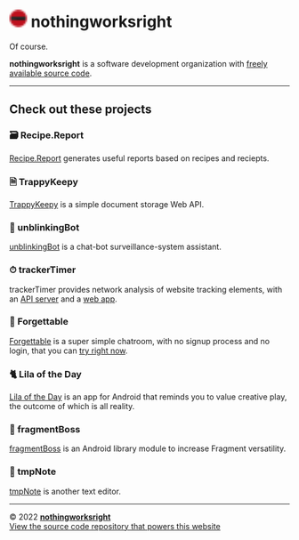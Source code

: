 # <img src="img/favicon.svg" height="32" width="32" /> nothingworksright  

Of course.  

__nothingworksright__ is a software development organization with [freely available source code](https://github.com/nothingworksright).  

___

## Check out these projects  

### 🗃 Recipe.Report  

[Recipe.Report](https://www.recipe.report/) generates useful reports based on recipes and reciepts.  

### 🗎 TrappyKeepy  

[TrappyKeepy](https://github.com/nothingworksright/trappykeepy) is a simple document storage Web API.  

### 🤖 unblinkingBot  

[unblinkingBot](https://www.unblinkingbot.com/) is a chat-bot surveillance-system assistant.  

### ⏱ trackerTimer  

trackerTimer provides network analysis of website tracking elements, with an [API server](https://github.com/nothingworksright/trackertimer_api) and a [web app](https://github.com/nothingworksright/trackertimer_webapp).  

### 💬 Forgettable  

[Forgettable](https://github.com/nothingworksright/forgettable) is a super simple chatroom, with no signup process and no login, that you can [try right now](https://forgettable-chat.herokuapp.com/).  

### 🐈 Lila of the Day  

[Lila of the Day](https://github.com/nothingworksright/lilaoftheday_android) is an app for Android that reminds you to value creative play, the outcome of which is all reality.  

### 📱 fragmentBoss  

[fragmentBoss](https://github.com/nothingworksright/fragmentBoss) is an Android library module to increase Fragment versatility.  

### 📓 tmpNote  

[tmpNote](https://tmpnote.com/) is another text editor.  

___

&copy; 2022 [__nothingworksright__](https://github.com/nothingworksright)  
[View the source code repository that powers this website](https://github.com/nothingworksright/nothingworksright.github.io)  
